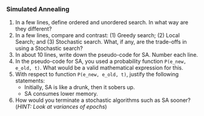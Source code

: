 ### Simulated Annealing

  1. In a few lines, define ordered and unordered search. In what way are they different?
  2. In a few lines, compare and contrast: (1) Greedy search; (2) Local Search; and (3) Stochastic search. What, if any, are the trade-offs in using a Stochastic search?
  3. In about 10 lines, write down the pseudo-code for SA. Number each line.
  4. In the pseudo-code for SA, you used a probability function `P(e_new, e_old, t)`. What would be a valid mathematical expression for this. 
  5. With respect to function `P(e_new, e_old, t)`, justify the following statements:
      * Initially, SA is like a drunk, then it sobers up.
      * SA consumes lower memory.
  6. How would you terminate a stochastic algorithms such as SA sooner? (*HINT: Look at variances of epochs*)
